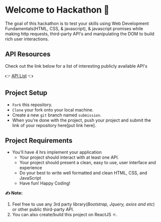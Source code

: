 # Welcome to Hackathon 👋  
The goal of this hackathon is to test your skills using Web Development Fundamentals(HTML, CSS, & javascript), & javascript promises while making http requests, third-party API's and manipulating the DOM to build rich user interactions.

## API Resources

Check out the link below for a list of interesting publicly available API's

👉 [API List](https://github.com/public-apis/public-apis) 👈

## Project Setup 

-   `Fork`  this repository.
-   `Clone`  your fork onto your local machine.
-   Create a new  `git`  branch named  `submission`.
-   When you're done with the project, push your project and submit the link of your repository here[put link here].


## Project Requirements

-   You'll have 4 hrs implement your application
    -   Your project should interact with at least one API.
    -   Your project should present a clean, easy to use, user interface and experience
    -   Do your best to write well formatted and clean HTML, CSS, and JavaScript
    -   Have fun! Happy Coding!


**✍️  Note:** 

 1. Feel free to use any 3rd party library(*Bootstrap, Jquery, axios and etc*) or other  public third-party API.
 2. You can also create/build this project on ReactJS ⚛️.
 
